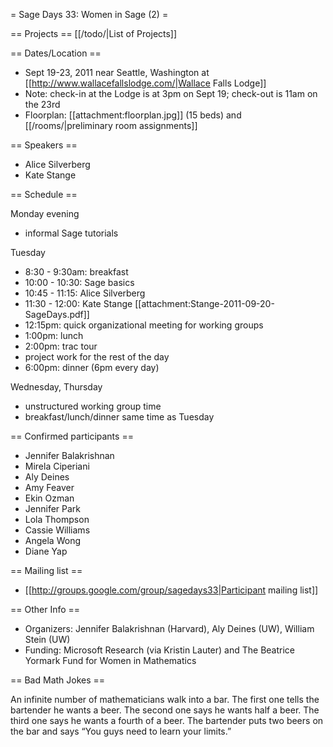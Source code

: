= Sage Days 33: Women in Sage (2) =

== Projects ==
[[/todo/|List of Projects]]
 
== Dates/Location ==

 * Sept 19-23, 2011 near Seattle, Washington at [[http://www.wallacefallslodge.com/|Wallace Falls Lodge]]
 * Note: check-in at the Lodge is at 3pm on Sept 19; check-out is 11am on the 23rd
 * Floorplan: [[attachment:floorplan.jpg]] (15 beds) and [[/rooms/|preliminary room assignments]]

== Speakers ==
 
 * Alice Silverberg
 * Kate Stange

== Schedule ==

Monday evening
 * informal Sage tutorials

Tuesday

 * 8:30 - 9:30am: breakfast
 * 10:00 - 10:30: Sage basics
 * 10:45 - 11:15: Alice Silverberg
 * 11:30 - 12:00: Kate Stange [[attachment:Stange-2011-09-20-SageDays.pdf]]
 * 12:15pm: quick organizational meeting for working groups
 * 1:00pm: lunch
 * 2:00pm: trac tour
 * project work for the rest of the day
 * 6:00pm: dinner (6pm every day)


Wednesday, Thursday

 * unstructured working group time
 * breakfast/lunch/dinner same time as Tuesday



== Confirmed participants ==

 * Jennifer Balakrishnan
 * Mirela Ciperiani
 * Aly Deines
 * Amy Feaver
 * Ekin Ozman
 * Jennifer Park
 * Lola Thompson
 * Cassie Williams
 * Angela Wong
 * Diane Yap


== Mailing list ==
 
 * [[http://groups.google.com/group/sagedays33|Participant mailing list]]

== Other Info ==

 * Organizers: Jennifer Balakrishnan (Harvard), Aly Deines (UW), William Stein (UW)
 * Funding: Microsoft Research  (via Kristin Lauter) and The Beatrice Yormark Fund for Women in Mathematics

== Bad Math Jokes ==

An infinite number of mathematicians walk into a bar. The first one tells the bartender he wants a beer. The second one says he wants half a beer. The third one says he wants a fourth of a beer. The bartender puts two beers on the bar and says “You guys need to learn your limits.”
